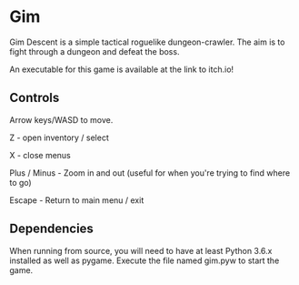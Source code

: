 # Gim
Gim Descent is a simple tactical roguelike dungeon-crawler.
The aim is to fight through a dungeon and defeat the boss.

An executable for this game is available at the link to itch.io!

## Controls
Arrow keys/WASD to move.

Z - open inventory / select

X - close menus

Plus / Minus - Zoom in and out (useful for when you're trying to find where to go)

Escape - Return to main menu / exit

## Dependencies
When running from source, you will need to have at least Python 3.6.x installed as well as pygame. 
Execute the file named gim.pyw to start the game.
